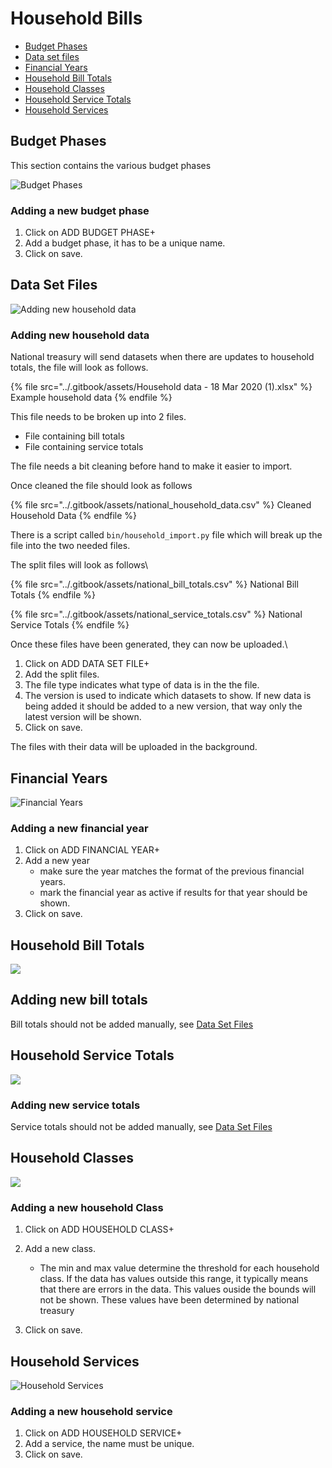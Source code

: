 # Household Bills

* [Budget Phases](household-bills.md#budget-phases)
* [Data set files](household-bills.md#data-set-files)
* [Financial Years](household-bills.md#financial-years)
* [Household Bill Totals](household-bills.md#household-bill-totals)
* [Household Classes](household-bills.md#household-classes)
* [Household Service Totals](household-bills.md#household-service-totals)
* [Household Services](household-bills.md#household-services)

## Budget Phases

This section contains the various budget phases

![Budget Phases](../.gitbook/assets/h\_budget.png)

### Adding a new budget phase

1. Click on ADD BUDGET PHASE+
2. Add a budget phase, it has to be a unique name.
3. Click on save.

## Data Set Files

![Adding new household data](../.gitbook/assets/h\_dataset\_file.png)



### Adding new household data

National treasury will send datasets when there are updates to household totals, the file will look as follows.

{% file src="../.gitbook/assets/Household data - 18 Mar 2020 (1).xlsx" %}
Example household data
{% endfile %}

This file needs to be broken up into 2 files.

* File containing bill totals
* File containing service totals

The file needs a bit cleaning before hand to make it easier to import.

Once cleaned the file should look as follows&#x20;

{% file src="../.gitbook/assets/national_household_data.csv" %}
Cleaned Household Data
{% endfile %}

There is a script called `bin/household_import.py` file which will break up the file into the two needed files.

The split files will look as follows\


{% file src="../.gitbook/assets/national_bill_totals.csv" %}
National Bill Totals
{% endfile %}

{% file src="../.gitbook/assets/national_service_totals.csv" %}
National Service Totals
{% endfile %}

Once these files have been generated, they can now be uploaded.\


1. Click on ADD DATA SET FILE+
2. Add the split files.
3. The file type indicates what type of data is in the the file.
4. The version is used to indicate which datasets to show. If new data is being added it should be added to a new version, that way only the latest version will be shown.
5. Click on save.

The files with their data will be uploaded in the background.

## Financial Years

![Financial Years](../.gitbook/assets/h\_finance.png)

### Adding a new financial year

1. Click on ADD FINANCIAL YEAR+
2. Add a new year
   * make sure the year matches the format of the previous financial years.
   * mark the financial year as active if results for that year should be shown.
3. Click on save.



## Household Bill Totals

![](../.gitbook/assets/h\_bill\_total.png)

## Adding new bill totals

Bill totals should not be added manually, see [Data Set Files](household-bills.md#data-set-files)

## Household Service Totals

![](../.gitbook/assets/h\_service\_total.png)

### Adding new service totals

Service totals should not be added manually, see [Data Set Files](household-bills.md#data-set-files)

## Household Classes

![](../.gitbook/assets/h\_class.png)

### Adding a new household Class

1. Click on ADD HOUSEHOLD CLASS+
2.  Add a new class.

    * The min and max value determine the threshold for each household class. If the data has values outside this range, it typically means that there are errors in the data. This values ouside the bounds will not be shown. These values have been determined by national treasury


3. Click on save.

## Household Services

![Household Services](../.gitbook/assets/h\_service.png)

### Adding a new household service

1. Click on ADD HOUSEHOLD SERVICE+
2. Add a service, the name must be unique.
3. Click on save.
